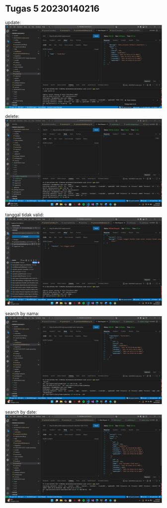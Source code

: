 # Tugas 5 20230140216
update:
![alt text](ss-5/update.png)

delete:
![alt text](ss-5/delete.png)

tanggal tidak valid:
![alt text](ss-5/tanggal_tidak_valid.png)

search by nama:
![alt text](ss-5/search_byNama.png)

search by date:
![alt text](ss-5/search_byDate.png)
